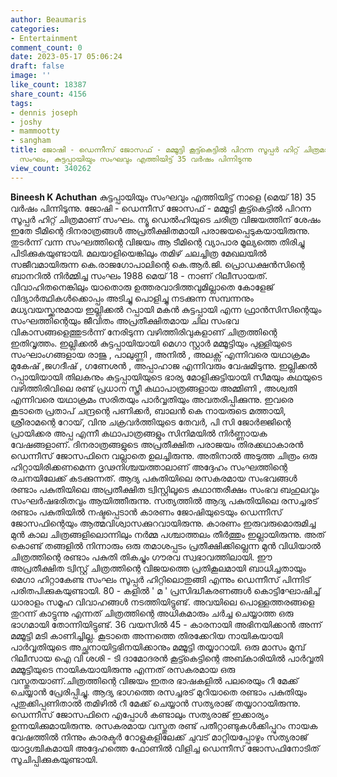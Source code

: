 ```yaml
---
author: Beaumaris
categories:
- Entertainment
comment_count: 0
date: 2023-05-17 05:06:24
draft: false
image: ''
like_count: 18387
share_count: 4156
tags:
- dennis joseph
- joshy
- mammootty
- sangham
title: ജോഷി - ഡെന്നീസ് ജോസഫ് - മമ്മൂട്ടി കൂട്ട്കെട്ടിൽ പിറന്ന സൂപ്പർ ഹിറ്റ് ചിത്രമാണ്
  സംഘം, കുട്ടപ്പായിയും സംഘവും എത്തിയിട്ട് 35 വർഷം പിന്നിടുന്നു
view_count: 340262
---
```


**Bineesh K Achuthan** കുട്ടപ്പായിയും സംഘവും എത്തിയിട്ട് നാളെ (മെയ് 18) 35 വർഷം പിന്നിടുന്നു. ജോഷി - ഡെന്നീസ് ജോസഫ് - മമ്മൂട്ടി കൂട്ട്കെട്ടിൽ പിറന്ന സൂപ്പർ ഹിറ്റ് ചിത്രമാണ് സംഘം. ന്യൂ ഡെൽഹിയുടെ ചരിത്ര വിജയത്തിന് ശേഷം ഇതേ ടീമിന്റെ ദിനരാത്രങ്ങൾ അപ്രതീക്ഷിതമായി പരാജയപ്പെടുകയായിരുന്നു. തുടർന്ന് വന്ന സംഘത്തിന്റെ വിജയം ആ ടീമിന്റെ വ്യാപാര മൂല്യത്തെ തിരിച്ചു പിടിക്കുകയുണ്ടായി. മലയാളിയെങ്കിലും തമിഴ് ചലച്ചിത്ര മേഖലയിൽ സജീവമായിരുന്ന കെ.രാജഗോപാലിന്റെ കെ.ആർ.ജി. പ്രൊഡക്ഷൻസിന്റെ ബാനറിൽ നിർമ്മിച്ച സംഘം 1988 മെയ് 18 - നാണ് റിലീസായത്. വിവാഹിതനെങ്കിലും യാതൊരു ഉത്തരവാദിത്തവുമില്ലാതെ കോളേജ് വിദ്യാർത്ഥികൾക്കൊപ്പം അടിച്ചു പൊളിച്ചു നടക്കുന്ന സമ്പന്നനും മധ്യവയസ്ക്കനുമായ ഇല്ലിക്കൽ റപ്പായി മകൻ കുട്ടപ്പായി എന്ന ഫ്രാൻസിസിന്റെയും സംഘത്തിന്റെയും ജീവിതം അപ്രതീക്ഷിതമായ ചില സംഭവ വികാസങ്ങളെത്തുടർന്ന് നേരിടുന്ന വഴിത്തിരിവുകളാണ് ചിത്രത്തിന്റെ ഇതിവൃത്തം. ഇല്ലിക്കൽ കുട്ടപ്പായിയായി മെഗാ സ്റ്റാർ മമ്മൂട്ടിയും പുള്ളിയുടെ സംഘാംഗങ്ങളായ രാജു , പാലുണ്ണി , അനിൽ , അലക്സ് എന്നിവരെ യഥാക്രമം മുകേഷ് ,ജഗദീഷ് , ഗണേശൻ , അപ്പാഹാജ എന്നിവരും വേഷമിടുന്നു. ഇല്ലിക്കൽ റപ്പായിയായി തിലകനും കുട്ടപ്പായിയുടെ ഭാര്യ മോളിക്കുട്ടിയായി സീമയും കഥയുടെ വഴിത്തിരിവിലെ രണ്ട് പ്രധാന സ്ത്രീ കഥാപാത്രങ്ങളായ അമ്മിണി , അശ്വതി എന്നിവരെ യഥാക്രമം സരിതയും പാർവ്വതിയും അവതരിപ്പിക്കുന്നു. ഇവരെ കൂടാതെ പ്രതാപ് ചന്ദ്രന്റെ പണിക്കർ, ബാലൻ കെ നായരുടെ മത്തായി, ശ്രീരാമന്റെ റോയ്, വിനു ചക്രവർത്തിയുടെ തേവർ, പി സി ജോർജ്ജിന്റെ പ്രായിക്കര അപ്പ എന്നീ കഥാപാത്രങ്ങളും സിനിമയിൽ നിർണ്ണായക വേഷങ്ങളാണ്. [](https://cdn.boolokam.com/articles/2023/05/dddddd-1.jpg)ദിനരാത്രങ്ങളുടെ അപ്രതീക്ഷിത പരാജയം തിരക്കഥാകാരൻ ഡെന്നീസ് ജോസഫിനെ വല്ലാതെ ഉലച്ചിരുന്നു. അതിനാൽ അടുത്ത ചിത്രം ഒരു ഹിറ്റായിരിക്കണമെന്ന ദൃഢനിശ്ചയത്താലാണ് അദ്ദേഹം സംഘത്തിന്റെ രചനയിലേക്ക് കടക്കുന്നത്. ആദ്യ പകുതിയിലെ രസകരമായ സംഭവങ്ങൾ രണ്ടാം പകുതിയിലെ അപ്രതീക്ഷിത ട്വിസ്റ്റിലൂടെ കഥാന്തരീക്ഷം സംഭവ ബഹുലവും സംഘർഷഭരിതവും ആയിത്തീരുന്നു. സത്യത്തിൽ ആദ്യ പകുതിയിലെ രസച്ചരട് രണ്ടാം പകുതിയിൽ നഷ്ടപ്പെടാൻ കാരണം ജോഷിയുടെയും ഡെന്നീസ് ജോസഫിന്റെയും ആത്മവിശ്വാസക്കുറവായിരുന്നു. കാരണം ഇരുവരുമൊരുമിച്ച മുൻ കാല ചിത്രങ്ങളിലൊന്നിലും നർമ്മ പശ്ചാത്തലം തീർത്തും ഇല്ലായിരുന്നു. അത് കൊണ്ട് തങ്ങളിൽ നിന്നാരും ഒരു തമാശപ്പടം പ്രതീക്ഷിക്കില്ലെന്ന മുൻ വിധിയാൽ ചിത്രത്തിന്റെ രണ്ടാം പകുതി തികച്ചും ഗൗരവ സ്വഭാവത്തിലായി. ഈ അപ്രതീക്ഷിത ട്വിസ്റ്റ് ചിത്രത്തിന്റെ വിജയത്തെ പ്രതികൂലമായി ബാധിച്ചതായും മെഗാ ഹിറ്റാകേണ്ട സംഘം സൂപ്പർ ഹിറ്റിലൊതുങ്ങി എന്നും ഡെന്നീസ് പിന്നിട് പരിതപിക്കുകയുണ്ടായി. 80 - കളിൽ ' മ ' പ്രസിദ്ധീകരണങ്ങൾ കൊട്ടിഘോഷിച്ച് ധാരാളം സമൂഹ വിവാഹങ്ങൾ നടത്തിയിട്ടുണ്ട്. അവയിലെ പൊള്ളത്തരങ്ങളെ തുറന്ന് കാട്ടുന്നു എന്നത് ചിത്രത്തിന്റെ അധികമാരും ചർച്ച ചെയ്യാത്ത ഒരു ഭാഗമായി തോന്നിയിട്ടുണ്ട്. 36 വയസിൽ 45 - കാരനായി അഭിനയിക്കാൻ അന്ന് മമ്മൂട്ടി മടി കാണിച്ചില്ല. കൂടാതെ അന്നത്തെ തിരക്കേറിയ നായികയായി പാർവ്വതിയുടെ അച്ഛനായിട്ടഭിനയിക്കാനും മമ്മൂട്ടി തയ്യാറായി. ഒരു മാസം മുമ്പ് റിലീസായ ഐ വി ശശി - ടി ദാമോദരൻ കൂട്ട്കെട്ടിന്റെ അബ്കാരിയിൽ പാർവ്വതി മമ്മൂട്ടിയുടെ നായികയായിരുന്നു എന്നത് രസകരമായ ഒരു വസ്തുതയാണ്.ചിത്രത്തിന്റെ വിജയം ഇതര ഭാഷകളിൽ പലരെയും റീ മേക്ക് ചെയ്യാൻ പ്രേരിപ്പിച്ചു. ആദ്യ ഭാഗത്തെ രസച്ചരട് മുറിയാതെ രണ്ടാം പകുതിയും പുതുക്കിപ്പണിതാൽ തമിഴിൽ റീ മേക്ക് ചെയ്യാൻ സത്യരാജ് തയ്യാറായിരുന്നു. ഡെന്നീസ് ജോസഫിനെ എപ്പോൾ കണ്ടാലും സത്യരാജ് ഇക്കാര്യം ഉന്നയിക്കുമായിരുന്നു. രസകരമായ വസ്തുത രണ്ട് പതീറ്റാണ്ടുകൾക്കിപ്പുറം നായക വേഷത്തിൽ നിന്നും കാരക്ടർ റോളുകളിലേക്ക് ചുവട് മാറ്റിയപ്പോഴും സത്യരാജ് യാദൃശ്ചികമായി അദ്ദേഹത്തെ ഫോണിൽ വിളിച്ച ഡെന്നീസ് ജോസഫിനോടിത് സൂചിപ്പിക്കുകയുണ്ടായി.